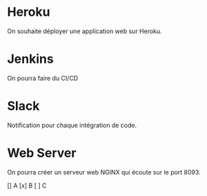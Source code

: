 # Heroku
On souhaite déployer une application web sur Heroku.
# Jenkins
On pourra faire du CI/CD 
# Slack
Notification pour chaque intégration de code.
# Web Server
On pourra créer un serveur web NGINX qui écoute sur le port 8093.

[] A
[x] B
[ ] C

